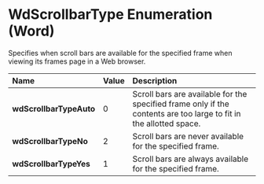 
# WdScrollbarType Enumeration (Word)

Specifies when scroll bars are available for the specified frame when viewing its frames page in a Web browser.



|**Name**|**Value**|**Description**|
|:-----|:-----|:-----|
|**wdScrollbarTypeAuto**|0|Scroll bars are available for the specified frame only if the contents are too large to fit in the allotted space.|
|**wdScrollbarTypeNo**|2|Scroll bars are never available for the specified frame.|
|**wdScrollbarTypeYes**|1|Scroll bars are always available for the specified frame.|
